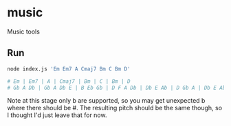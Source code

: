 # music
Music tools

## Run

```bash
node index.js 'Em Em7 A Cmaj7 Bm C Bm D'

# Em | Em7 | A | Cmaj7 | Bm | C | Bm | D
# Gb A Db | Gb A Db E | B Eb Gb | D F A Db | Db E Ab | D Gb A | Db E Ab | E Ab B
```

Note at this stage only b are supported, so you may get unexpected b where there
should be #. The resulting pitch should be the same though, so I thought I'd
just leave that for now.
